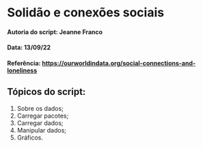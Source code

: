 # Solidão e conexões sociais 

#### Autoria do script: Jeanne Franco
#### Data: 13/09/22
#### Referência: https://ourworldindata.org/social-connections-and-loneliness

## Tópicos do script: 

1. Sobre os dados;
2. Carregar pacotes;
3. Carregar dados;
4. Manipular dados;
5. Gráficos.

